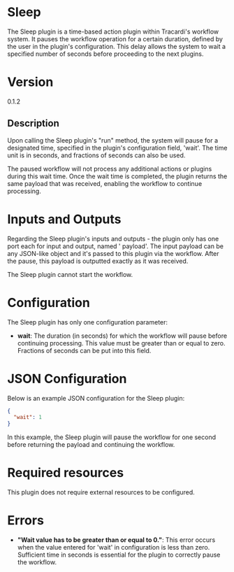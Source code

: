 # Sleep

The Sleep plugin is a time-based action plugin within Tracardi's workflow system. It pauses the workflow operation for a
certain duration, defined by the user in the plugin's configuration. This delay allows the system to wait a specified
number of seconds before proceeding to the next plugins.

# Version

0.1.2

## Description

Upon calling the Sleep plugin's "run" method, the system will pause for a designated time, specified in the plugin's
configuration field, 'wait'. The time unit is in seconds, and fractions of seconds can also be used.

The paused workflow will not process any additional actions or plugins during this wait time. Once the wait time is
completed, the plugin returns the same payload that was received, enabling the workflow to continue processing.

# Inputs and Outputs

Regarding the Sleep plugin's inputs and outputs - the plugin only has one port each for input and output, named '
payload'. The input payload can be any JSON-like object and it's passed to this plugin via the workflow. After the
pause, this payload is outputted exactly as it was received.

The Sleep plugin cannot start the workflow.

# Configuration

The Sleep plugin has only one configuration parameter:

- __wait__: The duration (in seconds) for which the workflow will pause before continuing processing. This value must be
  greater than or equal to zero. Fractions of seconds can be put into this field.

# JSON Configuration

Below is an example JSON configuration for the Sleep plugin:

```json
{
  "wait": 1
}
```

In this example, the Sleep plugin will pause the workflow for one second before returning the payload and continuing the
workflow.

# Required resources

This plugin does not require external resources to be configured.

# Errors

- __"Wait value has to be greater than or equal to 0."__: This error occurs when the value entered for 'wait' in
  configuration is less than zero. Sufficient time in seconds is essential for the plugin to correctly pause the
  workflow.